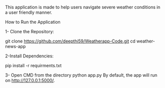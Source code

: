 This application is made to help users navigate severe weather conditions in a user friendly manner. 

How to Run the Application

1- Clone the Repository:

git clone https://github.com/deepthi59/Weatherapp-Code.git
cd weather-news-app

2-Install Dependencies:


pip install -r requirments.txt


3- Open CMD from the directory
python app.py
By default, the app will run on http://127.0.0.1:5000/.
